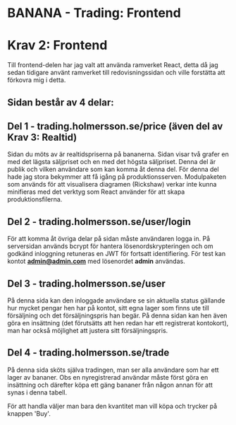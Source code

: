 BANANA - Trading: Frontend
========================================

# Krav 2: Frontend
Till frontend-delen har jag valt att använda ramverket React, detta då jag sedan tidigare använt ramverket till redovisningssidan och ville forstätta att förkovra mig i detta.

## Sidan består av 4 delar:

## Del 1 - trading.holmersson.se/price (även del av Krav 3: Realtid)
Sidan du möts av är realtidspriserna på bananerna. Sidan visar två grafer en med det lägsta säljpriset och en med det högsta säljpriset. Denna del är publik och vilken användare som kan komma åt denna del.
För denna del hade jag stora bekymmer att få igång på produktionsserven. Modulpaketen som används för att visualisera diagramen (Rickshaw) verkar inte kunna minifieras med det verktyg som React använder för att skapa produktionsfilerna.

## Del 2 - trading.holmersson.se/user/login
För att komma åt övriga delar på sidan måste användaren logga in. På serversidan används bcrypt för hantera lösenordskrypteringen och om godkänd inloggning retuneras en JWT för fortsatt identifiering.
För test kan kontot **admin@admin.com** med lösenordet **admin** användas.

## Del 3 - trading.holmersson.se/user
På denna sida kan den inloggade användare se sin aktuella status gällande hur mycket pengar hen har på kontot, sitt egna lager som finns ute till försäljning och det försäljningspris han begär. På denna sidan kan hen även göra en insättning (det förutsätts att hen redan har ett registrerat kontokort), man har också möjlighet att justera sitt försäljningspris.

## Del 4 - trading.holmersson.se/trade
På denna sida sköts själva tradingen, man ser alla användare som har ett lager av bananer. Obs en nyregistrerad användar måste först göra en insättning och därefter köpa ett gäng bananer från någon annan för att synas i denna tabell.

För att handla väljer man bara den kvantitet man vill köpa och trycker på knappen 'Buy'.
